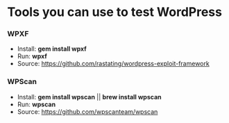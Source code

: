 # Tools you can use to test WordPress

### WPXF

+ Install: **gem install wpxf**
+ Run: **wpxf**
+ Source: https://github.com/rastating/wordpress-exploit-framework

### WPScan

+ Install: **gem install wpscan** || **brew install wpscan**
+ Run: **wpscan**
+ Source: https://github.com/wpscanteam/wpscan
